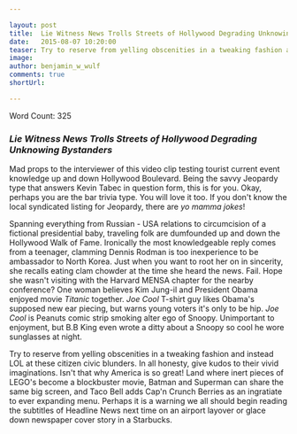 ```yaml
---

layout: post
title:  Lie Witness News Trolls Streets of Hollywood Degrading Unknowing Bystanders
date:   2015-08-07 10:20:00
teaser: Try to reserve from yelling obscenities in a tweaking fashion and instead LOL at these citizen civic blunders.
image:  
author: benjamin_w_wulf
comments: true
shortUrl: 

---
```


Word Count: 325

### _Lie Witness News Trolls Streets of Hollywood Degrading Unknowing Bystanders_

Mad props to the interviewer of this video clip testing tourist current event knowledge up and down Hollywood Boulevard. Being the savvy Jeopardy type that answers Kevin Tabec in question form, this is for you. Okay, perhaps you are the bar trivia type. You will love it too. If you don't know the local syndicated listing for Jeopardy, there are _yo mamma jokes_!

Spanning everything from Russian - USA relations to circumcision of a fictional presidential baby, traveling folk are dumfounded up and down the Hollywood Walk of Fame. Ironically the most knowledgeable reply comes from a teenager, clamming Dennis Rodman is too inexperience to be ambassador to North Korea. Just when you want to root her on in sincerity, she recalls eating clam chowder at the time she heard the news. Fail. Hope she wasn't visiting with the Harvard MENSA chapter for the nearby conference? One woman believes Kim Jung-il and President Obama enjoyed movie _Titanic_ together. _Joe Cool_ T-shirt guy likes Obama's supposed new ear piecing, but warns young voters it's only to be hip. _Joe Cool_ is Peanuts comic strip smoking alter ego of Snoopy. Unimportant to enjoyment, but B.B King even wrote a ditty about a Snoopy so cool he wore sunglasses at night.

Try to reserve from yelling obscenities in a tweaking fashion and instead LOL at these citizen civic blunders. In all honesty, give kudos to their vivid imaginations. Isn't that why America is so great! Land where inert pieces of LEGO's become a blockbuster movie, Batman and Superman can share the same big screen, and Taco Bell adds Cap'n Crunch Berries as an ingratiate to ever expanding menu. Perhaps it is a warning we all should begin reading the subtitles of Headline News next time on an airport layover or glace down newspaper cover story in a Starbucks.
